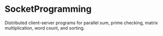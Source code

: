 # SocketProgramming
Distributed client-server programs for parallel sum, prime checking, matrix multiplication, word count, and sorting.
